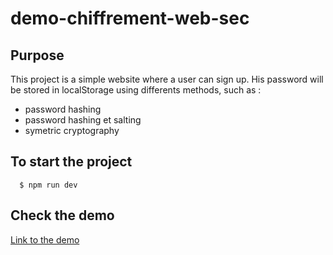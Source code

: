 # demo-chiffrement-web-sec

## Purpose

This project is a simple website where a user can sign up. His password will be stored in localStorage using differents methods, such as : 
- password hashing
- password hashing et salting
- symetric cryptography


## To start the project 

```
  $ npm run dev
```


## Check the demo 

[Link to the demo](https://demo-chiffrement-web-sec.vercel.app)
